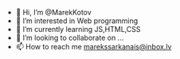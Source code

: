 - 👋 Hi, I’m @MarekKotov
- 👀 I’m interested in Web programming
- 🌱 I’m currently learning JS,HTML,CSS
- 💞️ I’m looking to collaborate on ...
- 📫 How to reach me marekssarkanais@inbox.lv

<!---
MarekKotov/MarekKotov is a ✨ special ✨ repository because its `README.md` (this file) appears on your GitHub profile.
You can click the Preview link to take a look at your changes.
--->

